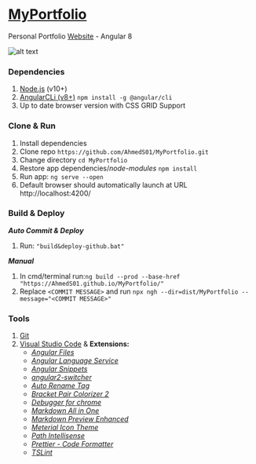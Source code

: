 # [MyPortfolio](https://AhmedS01.github.io/MyPortfolio/home)

Personal Portfolio [Website](https://ahmeds01.github.io/Myportfolio/home) - Angular 8

![alt text](assets/images/portfolio.png)

### Dependencies
1. [Node.js](https://nodejs.org/en/download) (v10+)
2. [AngularCLi (v8+)](https://cli.angular.io/) `npm install -g @angular/cli`
3. Up to date browser version with CSS GRID Support

### Clone & Run
1. Install dependencies
2. Clone repo `https://github.com/AhmedS01/MyPortfolio.git`
3. Change directory `cd MyPortfolio`
4. Restore app dependencies/_node-modules_ `npm install`
5. Run app: `ng serve --open`
6. Default browser should automatically launch at URL http://localhost:4200/

### Build & Deploy
_**Auto Commit & Deploy**_

1. Run: `"build&deploy-github.bat"`

_**Manual**_

1. In cmd/terminal run:`ng build --prod --base-href "https://AhmedS01.github.io/MyPortfolio/"`
2. Replace `<COMMIT MESSAGE>` and run `npx ngh --dir=dist/MyPortfolio --message="<COMMIT MESSAGE>"`

### Tools
1. [Git](https://git-scm.com/downloads)
2. [Visual Studio Code](https://code.visualstudio.com/download) & **Extensions:**
   * [_Angular Files_](https://marketplace.visualstudio.com/items?itemName=alexiv.vscode-angular2-files)
   * [_Angular Language Service_](https://marketplace.visualstudio.com/items?itemName=Angular.ng-template)
   * [_Angular Snippets_](https://marketplace.visualstudio.com/items?itemName=johnpapa.Angular2)
   * [_angular2-switcher_](https://marketplace.visualstudio.com/items?itemName=infinity1207.angular2-switcher)
   * [_Auto Rename Tag_](https://marketplace.visualstudio.com/items?itemName=formulahendry.auto-rename-tag)
   * [_Bracket Pair Colorizer 2_](https://marketplace.visualstudio.com/items?itemName=CoenraadS.bracket-pair-colorizer-2)
   * [_Debugger for chrome_](https://marketplace.visualstudio.com/items?itemName=msjsdiag.debugger-for-chrome)
   * [_Markdown All in One_](https://marketplace.visualstudio.com/items?itemName=yzhang.markdown-all-in-one)
   * [_Markdown Preview Enhanced_](https://marketplace.visualstudio.com/items?itemName=shd101wyy.markdown-preview-enhanced)
   * [_Meterial Icon Theme_](https://marketplace.visualstudio.com/items?itemName=PKief.material-icon-theme)
   * [_Path Intellisense_](https://marketplace.visualstudio.com/items?itemName=christian-kohler.path-intellisense)
   * [_Prettier - Code Formatter_](https://marketplace.visualstudio.com/items?itemName=esbenp.prettier-vscode)
   * [_TSLint_](https://marketplace.visualstudio.com/items?itemName=ms-vscode.vscode-typescript-tslint-plugin)
